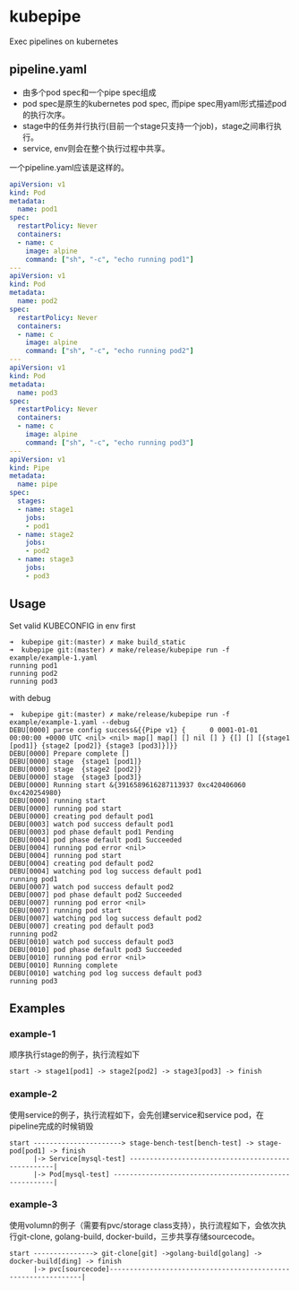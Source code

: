 # kubepipe
Exec pipelines on kubernetes

## pipeline.yaml
- 由多个pod spec和一个pipe spec组成
- pod spec是原生的kubernetes pod spec, 而pipe spec用yaml形式描述pod的执行次序。
- stage中的任务并行执行(目前一个stage只支持一个job)，stage之间串行执行。
- service, env则会在整个执行过程中共享。

一个pipeline.yaml应该是这样的。

```yaml
apiVersion: v1
kind: Pod
metadata:
  name: pod1
spec:
  restartPolicy: Never
  containers:
  - name: c
    image: alpine
    command: ["sh", "-c", "echo running pod1"]
---
apiVersion: v1
kind: Pod
metadata:
  name: pod2
spec:
  restartPolicy: Never
  containers:
  - name: c
    image: alpine
    command: ["sh", "-c", "echo running pod2"]
---
apiVersion: v1
kind: Pod
metadata:
  name: pod3
spec:
  restartPolicy: Never
  containers:
  - name: c
    image: alpine
    command: ["sh", "-c", "echo running pod3"]
---
apiVersion: v1
kind: Pipe
metadata:
  name: pipe
spec:
  stages:
  - name: stage1
    jobs: 
    - pod1
  - name: stage2
    jobs: 
    - pod2
  - name: stage3
    jobs: 
    - pod3

```

## Usage

Set valid KUBECONFIG in env first

```
➜  kubepipe git:(master) ✗ make build_static
➜  kubepipe git:(master) ✗ make/release/kubepipe run -f example/example-1.yaml
running pod1
running pod2
running pod3
```

with debug

```
➜  kubepipe git:(master) ✗ make/release/kubepipe run -f example/example-1.yaml --debug
DEBU[0000] parse config success&{{Pipe v1} {      0 0001-01-01 00:00:00 +0000 UTC <nil> <nil> map[] map[] [] nil [] } {[] [] [{stage1 [pod1]} {stage2 [pod2]} {stage3 [pod3]}]}}
DEBU[0000] Prepare complete []
DEBU[0000] stage  {stage1 [pod1]}
DEBU[0000] stage  {stage2 [pod2]}
DEBU[0000] stage  {stage3 [pod3]}
DEBU[0000] Running start &{3916589616287113937 0xc420406060 0xc420254980}
DEBU[0000] running start
DEBU[0000] running pod start
DEBU[0000] creating pod default pod1
DEBU[0003] watch pod success default pod1
DEBU[0003] pod phase default pod1 Pending
DEBU[0004] pod phase default pod1 Succeeded
DEBU[0004] running pod error <nil>
DEBU[0004] running pod start
DEBU[0004] creating pod default pod2
DEBU[0004] watching pod log success default pod1
running pod1
DEBU[0007] watch pod success default pod2
DEBU[0007] pod phase default pod2 Succeeded
DEBU[0007] running pod error <nil>
DEBU[0007] running pod start
DEBU[0007] watching pod log success default pod2
DEBU[0007] creating pod default pod3
running pod2
DEBU[0010] watch pod success default pod3
DEBU[0010] pod phase default pod3 Succeeded
DEBU[0010] running pod error <nil>
DEBU[0010] Running complete
DEBU[0010] watching pod log success default pod3
running pod3
```

## Examples
### example-1
顺序执行stage的例子，执行流程如下

```
start -> stage1[pod1] -> stage2[pod2] -> stage3[pod3] -> finish
```

### example-2
使用service的例子，执行流程如下，会先创建service和service pod，在pipeline完成的时候销毁

```
start ----------------------> stage-bench-test[bench-test] -> stage-pod[pod1] -> finish
      |-> Service[mysql-test] ---------------------------------------------------|
      |-> Pod[mysql-test] -------------------------------------------------------|
```

### example-3
使用volumn的例子（需要有pvc/storage class支持），执行流程如下，会依次执行git-clone, golang-build, docker-build，三步共享存储sourcecode。

```
start ---------------> git-clone[git] ->golang-build[golang] -> docker-build[ding] -> finish
      |-> pvc[sourcecode]---------------------------------------------------------------|
```